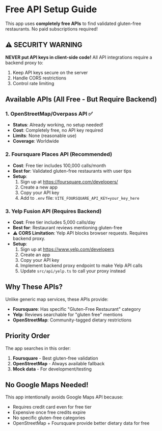 # Free API Setup Guide

This app uses **completely free APIs** to find validated gluten-free restaurants. No paid subscriptions required!

## ⚠️ SECURITY WARNING

**NEVER put API keys in client-side code!** All API integrations require a backend proxy to:
1. Keep API keys secure on the server
2. Handle CORS restrictions
3. Control rate limiting

## Available APIs (All Free - But Require Backend)

### 1. OpenStreetMap/Overpass API ✅
- **Status**: Already working, no setup needed!
- **Cost**: Completely free, no API key required
- **Limits**: None (reasonable use)
- **Coverage**: Worldwide

### 2. Foursquare Places API (Recommended)
- **Cost**: Free tier includes 100,000 calls/month
- **Best for**: Validated gluten-free restaurants with user tips
- **Setup**:
  1. Sign up at https://foursquare.com/developers/
  2. Create a new app
  3. Copy your API key
  4. Add to `.env` file: `VITE_FOURSQUARE_API_KEY=your_key_here`

### 3. Yelp Fusion API (Requires Backend)
- **Cost**: Free tier includes 5,000 calls/day
- **Best for**: Restaurant reviews mentioning gluten-free
- **⚠️ CORS Limitation**: Yelp API blocks browser requests. Requires backend proxy.
- **Setup**:
  1. Sign up at https://www.yelp.com/developers
  2. Create an app
  3. Copy your API key
  4. Implement backend proxy endpoint to make Yelp API calls
  5. Update `src/api/yelp.ts` to call your proxy instead

## Why These APIs?

Unlike generic map services, these APIs provide:
- **Foursquare**: Has specific "Gluten-Free Restaurant" category
- **Yelp**: Reviews searchable for "gluten free" mentions
- **OpenStreetMap**: Community-tagged dietary restrictions

## Priority Order

The app searches in this order:
1. **Foursquare** - Best gluten-free validation
2. **OpenStreetMap** - Always available fallback
3. **Mock data** - For development/testing

## No Google Maps Needed!

This app intentionally avoids Google Maps API because:
- Requires credit card even for free tier
- Expensive once free credits expire
- No specific gluten-free categories
- OpenStreetMap + Foursquare provide better dietary data for free